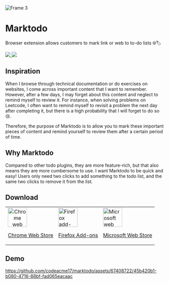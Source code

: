 ![Frame 3](https://github.com/codeacme17/marktodo/assets/67408722/efcee87d-19c8-4b96-8f90-23189190077b)

<h1 >Marktodo</h1>

Browser extension allows customers to mark link or web to to-do lists 🌐🏷️

<p>  
<a href="/docs/zh-doc.md"> 
  <img src="https://img.shields.io/badge/中文文档-%23242D3E?style=flat&labelColor=%23242D3E&logo=microsofttranslator" />
</a>

<img src="https://img.shields.io/badge/License-MIT-%23242D3E?style=flat&labelColor=%23242D3E" />

<!--
<img src="https://img.shields.io/chrome-web-store/v/cebpakakmippceefanjkmkjiampkljpp?logo=googlechrome&logoColor=%23fff&labelColor=%23242D3E&color=%23242D3E" />
-->

</p>

## Inspiration

When I browse through technical documentation or do exercises on websites, I come across important content that I want to remember. However, after a few days, I may forget about this content and neglect to remind myself to review it. For instance, when solving problems on Leetcode, I often want to remind myself to revisit a problem the next day after completing it, but there is a high probability that I will forget to do so 😢.

Therefore, the purpose of Marktodo is to allow you to mark these important pieces of content and remind yourself to review them after a certain period of time.

## Why Marktodo

Compared to other todo plugins, they are more feature-rich, but that also means they are more cumbersome to use. I want Marktodo to be quick and easy! Users only need two clicks to add something to the todo list, and the same two clicks to remove it from the list.

## Download

<table cellspacing="0" cellpadding="0">
  <tr>
    <td valign="center">
      <a align="center" href="https://chrome.google.com/webstore/detail/marktodo/cebpakakmippceefanjkmkjiampkljpp?utm_source=ext_sidebar&hl=en-US">
        <img height="60"  src="https://user-images.githubusercontent.com/22908993/166417152-f870bfbd-1770-4c28-b69d-a7303aebc9a6.png" alt="Chrome web store" />
        <p align="center">Chrome Web Store</p>
      </a>
    </td>
    <td valign="center">
      <a href="https://addons.mozilla.org/firefox/addon/marktodo/">
        <img height="60"  src="https://user-images.githubusercontent.com/22908993/166417727-3481fef4-00e5-4cf0-bb03-27fb880d993c.png" alt="Firefox add-ons" />
        <p align="center">Firefox Add-ons</p>
      </a>
    </td>
        <td valign="center">
      <a href="https://microsoftedge.microsoft.com/addons/detail/marktodo/cokonaiohkijfceilgcnnbbeblgpfmci"/>
      <img height="60"  src="https://upload.wikimedia.org/wikipedia/commons/thumb/f/f7/Get_it_from_Microsoft_Badge.svg/320px-Get_it_from_Microsoft_Badge.svg.png"  alt="Microsoft web store" />
        <p align="center">Microsoft Web Store</p>
      </a>
    </td>
  </tr>
</table>

## Demo

https://github.com/codeacme17/marktodo/assets/67408722/45b420b1-b080-4716-88bf-fad065eacaac
